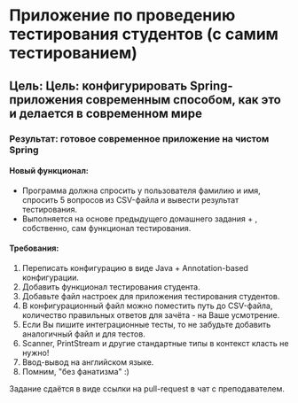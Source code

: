 # Приложение по проведению тестирования студентов (с самим тестированием)

## Цель: Цель: конфигурировать Spring-приложения современным способом, как это и делается в современном мире

### Результат: готовое современное приложение на чистом Spring

#### Новый функционал:

* Программа должна спросить у пользователя фамилию и имя, спросить 5 вопросов из CSV-файла и вывести результат тестирования.
* Выполняется на основе предыдущего домашнего задания + , собственно, сам функционал тестирования.

#### Требования:
1. Переписать конфигурацию в виде Java + Annotation-based конфигурации.
2. Добавить функционал тестирования студента.
3. Добавьте файл настроек для приложения тестирования студентов.
4. В конфигурационный файл можно поместить путь до CSV-файла, количество правильных ответов для зачёта - на Ваше усмотрение.
5. Если Вы пишите интеграционные тесты, то не забудьте добавить аналогичный файл и для тестов.
6. Scanner, PrintStream и другие стандартные типы в контекст класть не нужно!
7. Ввод-вывод на английском языке.
8. Помним, "без фанатизма" :)

Задание сдаётся в виде ссылки на pull-request в чат с преподавателем.